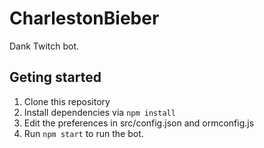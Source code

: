 # CharlestonBieber
Dank Twitch bot.

## Geting started
1. Clone this repository
2. Install dependencies via `npm install`
3. Edit the preferences in src/config.json and ormconfig.js
4. Run `npm start` to run the bot.
